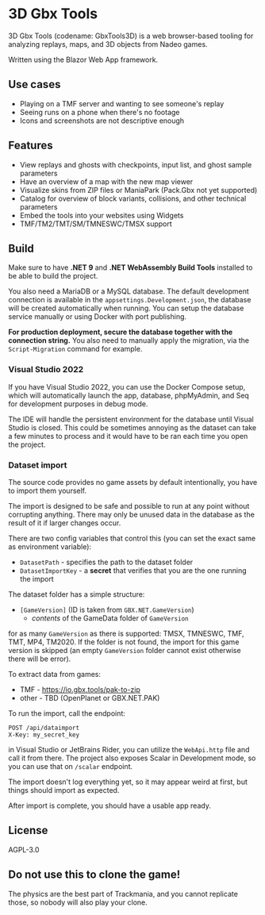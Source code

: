 # 3D Gbx Tools

3D Gbx Tools (codename: GbxTools3D) is a web browser-based tooling for analyzing replays, maps, and 3D objects from Nadeo games.

Written using the Blazor Web App framework.

## Use cases

- Playing on a TMF server and wanting to see someone's replay
- Seeing runs on a phone when there's no footage
- Icons and screenshots are not descriptive enough

## Features

- View replays and ghosts with checkpoints, input list, and ghost sample parameters
- Have an overview of a map with the new map viewer
- Visualize skins from ZIP files or ManiaPark (Pack.Gbx not yet supported)
- Catalog for overview of block variants, collisions, and other technical parameters
- Embed the tools into your websites using Widgets
- TMF/TM2/TMT/SM/TMNESWC/TMSX support

## Build

Make sure to have **.NET 9** and **.NET WebAssembly Build Tools** installed to be able to build the project.

You also need a MariaDB or a MySQL database. The default development connection is available in the `appsettings.Development.json`, the database will be created automatically when running. You can setup the database service manually or using Docker with port publishing.

**For production deployment, secure the database together with the connection string.** You also need to manually apply the migration, via the `Script-Migration` command for example.

### Visual Studio 2022

If you have Visual Studio 2022, you can use the Docker Compose setup, which will automatically launch the app, database, phpMyAdmin, and Seq for development purposes in debug mode.

The IDE will handle the persistent environment for the database until Visual Studio is closed. This could be sometimes annoying as the dataset can take a few minutes to process and it would have to be ran each time you open the project.

### Dataset import

The source code provides no game assets by default intentionally, you have to import them yourself.

The import is designed to be safe and possible to run at any point without corrupting anything. There may only be unused data in the database as the result of it if larger changes occur.

There are two config variables that control this (you can set the exact same as environment variable):

- `DatasetPath` - specifies the path to the dataset folder
- `DatasetImportKey` - a **secret** that verifies that you are the one running the import

The dataset folder has a simple structure:

- `[GameVersion]` (ID is taken from `GBX.NET.GameVersion`)
  - *contents* of the GameData folder of `GameVersion`

for as many `GameVersion` as there is supported: TMSX, TMNESWC, TMF, TMT, MP4, TM2020. If the folder is not found, the import for this game version is skipped (an empty `GameVersion` folder cannot exist otherwise there will be error).

To extract data from games:

- TMF - https://io.gbx.tools/pak-to-zip
- other - TBD (OpenPlanet or GBX.NET.PAK)

To run the import, call the endpoint:

```
POST /api/dataimport
X-Key: my_secret_key
```

in Visual Studio or JetBrains Rider, you can utilize the `WebApi.http` file and call it from there. The project also exposes Scalar in Development mode, so you can use that on `/scalar` endpoint.

The import doesn't log everything yet, so it may appear weird at first, but things should import as expected.

After import is complete, you should have a usable app ready.

## License

AGPL-3.0

## Do not use this to clone the game!

The physics are the best part of Trackmania, and you cannot replicate those, so nobody will also play your clone.
